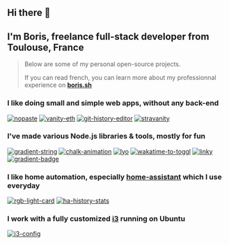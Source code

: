 ## Hi there 👋  
## I'm Boris, freelance full-stack developer from Toulouse, France

> Below are some of my personal open-source projects.
>
> If you can read french, you can learn more about my professionnal experience on [**boris.sh**](https://boris.sh)

### I like doing small and simple web apps, without any back-end

[![nopaste](https://ghrs.vercel.app/api/pin/?username=bokub&repo=nopaste)](https://github.com/bokub/nopaste)
[![vanity-eth](https://ghrs.vercel.app/api/pin/?username=bokub&repo=vanity-eth)](https://github.com/bokub/vanity-eth)
[![git-history-editor](https://ghrs.vercel.app/api/pin/?username=bokub&repo=git-history-editor)](https://github.com/bokub/git-history-editor)
[![stravanity](https://ghrs.vercel.app/api/pin/?username=bokub&repo=stravanity)](https://github.com/bokub/stravanity)

### I've made various Node.js libraries & tools, mostly for fun

[![gradient-string](https://ghrs.vercel.app/api/pin/?username=bokub&repo=gradient-string)](https://github.com/bokub/gradient-string)
[![chalk-animation](https://ghrs.vercel.app/api/pin/?username=bokub&repo=chalk-animation)](https://github.com/bokub/chalk-animation)
[![lyo](https://ghrs.vercel.app/api/pin/?username=bokub&repo=lyo)](https://github.com/bokub/lyo)
[![wakatime-to-toggl](https://ghrs.vercel.app/api/pin/?username=bokub&repo=wakatime-to-toggl)](https://github.com/bokub/wakatime-to-toggl)
[![linky](https://ghrs.vercel.app/api/pin/?username=bokub&repo=linky)](https://github.com/bokub/linky)
[![gradient-badge](https://ghrs.vercel.app/api/pin/?username=bokub&repo=gradient-badge)](https://github.com/bokub/gradient-badge)

### I like home automation, especially [home-assistant](https://www.home-assistant.io/) which I use everyday

[![rgb-light-card](https://ghrs.vercel.app/api/pin/?username=bokub&repo=rgb-light-card)](https://github.com/bokub/rgb-light-card)
[![ha-history-stats](https://ghrs.vercel.app/api/pin/?username=bokub&repo=ha-history-stats)](https://github.com/bokub/ha-history-stats)

### I work with a fully customized [i3](https://i3wm.org/) running on Ubuntu

[![i3-config](https://ghrs.vercel.app/api/pin/?username=bokub&repo=i3-config)](https://github.com/bokub/i3-config)
